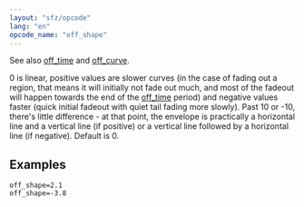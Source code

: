 ```yaml
---
layout: "sfz/opcode"
lang: "en"
opcode_name: "off_shape"
---
```

See also [off_time](off_time) and [off_curve](off_curve).

0 is linear, positive values are slower curves
(in the case of fading out a region, that means it will initially not fade out
much, and most of the fadeout will happen towards the end of the [off_time](off_time)
period) and negative values faster (quick initial fadeout with quiet tail fading
more slowly). Past 10 or -10, there's little difference - at that point,
the envelope is practically a horizontal line and a vertical line (if positive)
or a vertical line followed by a horizontal line (if negative). Default is 0.

## Examples

```
off_shape=2.1
off_shape=-3.8
```
